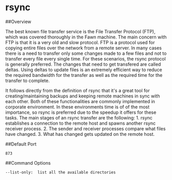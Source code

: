 # rsync

##Overview

The best known file transfer service is the File Transfer Protocol (FTP), which was covered thoroughly
in the Fawn machine. The main concern with FTP is that it is a very old and slow protocol. FTP is a protocol
used for copying entire files over the network from a remote server. In many cases there is a need to
transfer only some changes made to a few files and not to transfer every file every single time. For these
scenarios, the rsync protocol is generally preferred.
The changes that need to get transfered are called deltas. Using deltas to update files is an extremely
efficient way to reduce the required bandwidth for the transfer as well as the required time for the transfer
to complete.

It follows directly from the definition of rsync that it's a great tool for creating/maintaining backups and
keeping remote machines in sync with each other. Both of these functionalities are commonly implemented
in corporate environment. In these environments time is of of the most importance, so rsync is preferred
due to the speedup it offers for these tasks.
The main stages of an rsync transfer are the following:
	1. rsync establishes a connection to the remote host and spawns another rsync receiver process.
	2. The sender and receiver processes compare what files have changed.
	3. What has changed gets updated on the remote host.

##Default Port

	873

##Command Options

	--list-only:  list all the available directories 
